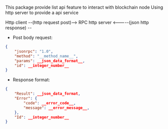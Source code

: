 This package provide list api feature to interact with blockchain node
Using http server to provide a api service

Http client --(http request post)--> RPC http server
       <-----(json http response) --


- Post body request:
```json
{
    "jsonrpc": "1.0",
    "method": "__method_name__",
    "params": __json_data_format__,
    "id": __integer_number__
}
```

- Response format:
```json
{
    "Result": __json_data_format,
    "Error": {
        "code": __error_code__,
        "message": __error_message__,
    },
    "Id": __integer_number__
}
```

